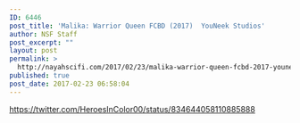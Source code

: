 ```yaml
---
ID: 6446
post_title: 'Malika: Warrior Queen FCBD (2017)  YouNeek Studios'
author: NSF Staff
post_excerpt: ""
layout: post
permalink: >
  http://nayahscifi.com/2017/02/23/malika-warrior-queen-fcbd-2017-youneek-studios/
published: true
post_date: 2017-02-23 06:58:04
---
```

https://twitter.com/HeroesInColor00/status/834644058110885888